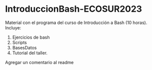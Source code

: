 # IntroduccionBash-ECOSUR2023
Material con el programa del curso de Introducción a Bash (10 horas).
Incluye:
1. Ejercicios de bash
2. Scripts 
3. BasesDatos
4. Tutorial del taller.

Agregar un comentario al readme